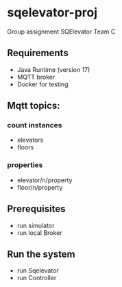 # sqelevator-proj
Group assignment SQElevator Team C

## Requirements
- Java Runtime (version 17)
- MQTT broker
- Docker for testing

## Mqtt topics:
### count instances
- elevators
- floors
### properties
- elevator/n/property
- floor/n/property

## Prerequisites
- run simulator
- run local Broker

## Run the system

- run Sqelevator
- run Controller
